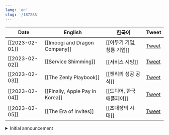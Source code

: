 ```yaml
---
lang: 'en'
slug: '/18728A'
---
```


| Date           | English                         | 한국어                     | Tweet                                                             |
| -------------- | ------------------------------- | -------------------------- | ----------------------------------------------------------------- |
| [[2023-02-01]] | [[Imoogi and Dragon Company]]   | [[이무기 기업, 청룡 기업]] | [Tweet](https://twitter.com/anaclumos/status/1620714157418094593) |
| [[2023-02-02]] | [[Service Shimming]]            | [[서비스 시밍]]            | [Tweet](https://twitter.com/anaclumos/status/1621250040022061060) |
| [[2023-02-03]] | [[The Zenly Playbook]]          | [[젠리의 성공 공식]]       | [Tweet](https://twitter.com/anaclumos/status/1621646220954574848) |
| [[2023-02-04]] | [[Finally, Apple Pay in Korea]] | [[드디어, 한국 애플페이]]  | [Tweet](https://twitter.com/anaclumos/status/1621975286127513600) |
| [[2023-02-05]] | [[The Era of Invites]]          | [[초대장의 시대]]          | [Tweet](https://twitter.com/anaclumos/status/1622384241442160641) |

 <details>
<summary>Initial announcement</summary>

<blockquote class="twitter-tweet"><p lang="en" dir="ltr">The two biggest reasons why people fail with content:<br/><br/>1. They never start. <br/><br/>2. They are not consistent. <br/><br/>Introducing &quot;The 30 Day Tweet Test&quot;:<br/><br/>#1 Rule: Tweet every day for 30 days.<br/><br/>I will choose a winner after 30 days, they will get coaching with me and Team 20VC and $10K! <a href="https://t.co/5BRQElM0Cg">pic.twitter.com/5BRQElM0Cg</a></p>&mdash; Harry Stebbings (@HarryStebbings) <a href="https://twitter.com/HarryStebbings/status/1621132368483598336?ref_src=twsrc%5Etfw">February 2, 2023</a></blockquote> <script async src="https://platform.twitter.com/widgets.js" charset="utf-8"></script>

</details>
